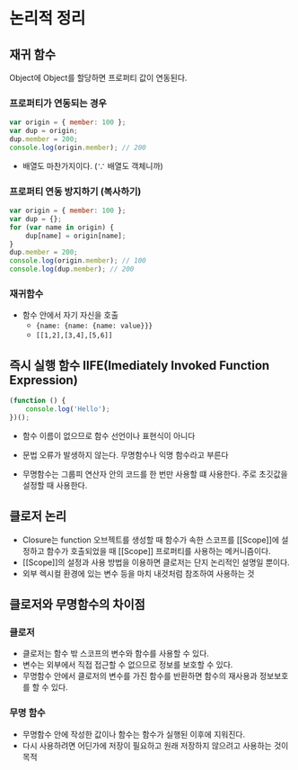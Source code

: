 # 논리적 정리

## 재귀 함수

Object에 Object를 할당하면 프로퍼티 값이 연동된다.

### 프로퍼티가 연동되는 경우

```js
var origin = { member: 100 };
var dup = origin;
dup.member = 200;
console.log(origin.member); // 200
```

-   배열도 마찬가지이다. (∵ 배열도 객체니까)

### 프로퍼티 연동 방지하기 (복사하기)

```js
var origin = { member: 100 };
var dup = {};
for (var name in origin) {
    dup[name] = origin[name];
}
dup.member = 200;
console.log(origin.member); // 100
console.log(dup.member); // 200
```

### 재귀함수

-   함수 안에서 자기 자신을 호출
    -   `{name: {name: {name: value}}}`
    -   `[[1,2],[3,4],[5,6]]`

## 즉시 실행 함수 IIFE(Imediately Invoked Function Expression)

```js
(function () {
    console.log('Hello');
})();
```

-   함수 이름이 없으므로 함수 선언이나 표현식이 아니다
-   문법 오류가 발생하지 않는다. 무명함수나 익명 함수라고 부른다

-   무명함수는 그룹피 연산자 안의 코드를 한 번만 사용할 떄 사용한다.
    주로 초깃값을 설정할 때 사용한다.

## 클로저 논리

-   Closure는 function 오브젝트를 생성할 때 함수가 속한 스코프를 [[Scope]]에 설정하고
    함수가 호출되었을 때 [[Scope]] 프로퍼티를 사용하는 메커니즘이다.
-   [[Scope]]의 설정과 사용 방법을 이용하면 클로저는 단지 논리적인 설명일 뿐이다.
-   외부 렉시컬 환경에 있는 변수 등을 마치 내것처럼 참조하여 사용하는 것

## 클로저와 무명함수의 차이점

### 클로저

-   클로저는 함수 밖 스코프의 변수와 함수를 사용할 수 있다.
-   변수는 외부에서 직접 접근할 수 없으므로 정보를 보호할 수 있다.
-   무명함수 안에서 클로저의 변수를 가진 함수를 반환하면 함수의 재사용과 정보보호를 할 수 있다.

### 무명 함수

-   무명함수 안에 작성한 값이나 함수는 함수가 실행된 이후에 지워진다.
-   다시 사용하려면 어딘가에 저장이 필요하고 원래 저장하지 않으려고 사용하는 것이 목적
